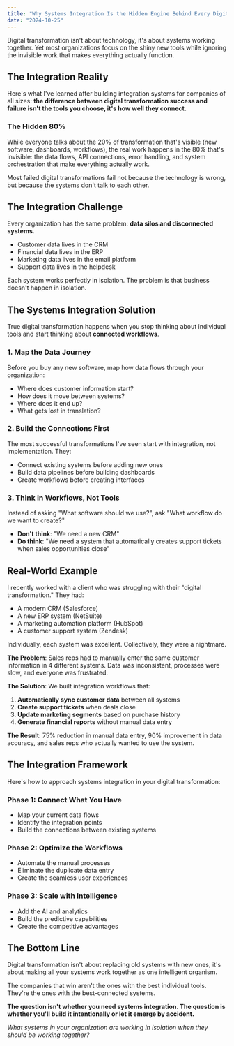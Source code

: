 ```yaml
---
title: "Why Systems Integration Is the Hidden Engine Behind Every Digital Transformation"
date: "2024-10-25"
---
```


Digital transformation isn't about technology, it's about systems working together. Yet most organizations focus on the shiny new tools while ignoring the invisible work that makes everything actually function.

## The Integration Reality

Here's what I've learned after building integration systems for companies of all sizes: **the difference between digital transformation success and failure isn't the tools you choose, it's how well they connect.**

### The Hidden 80%

While everyone talks about the 20% of transformation that's visible (new software, dashboards, workflows), the real work happens in the 80% that's invisible: the data flows, API connections, error handling, and system orchestration that make everything actually work.

Most failed digital transformations fail not because the technology is wrong, but because the systems don't talk to each other.

## The Integration Challenge

Every organization has the same problem: **data silos and disconnected systems.**

- Customer data lives in the CRM
- Financial data lives in the ERP  
- Marketing data lives in the email platform
- Support data lives in the helpdesk

Each system works perfectly in isolation. The problem is that business doesn't happen in isolation.

## The Systems Integration Solution

True digital transformation happens when you stop thinking about individual tools and start thinking about **connected workflows**.

### 1. Map the Data Journey

Before you buy any new software, map how data flows through your organization:

- Where does customer information start?
- How does it move between systems?
- Where does it end up?
- What gets lost in translation?

### 2. Build the Connections First

The most successful transformations I've seen start with integration, not implementation. They:

- Connect existing systems before adding new ones
- Build data pipelines before building dashboards
- Create workflows before creating interfaces

### 3. Think in Workflows, Not Tools

Instead of asking "What software should we use?", ask "What workflow do we want to create?"

- **Don't think**: "We need a new CRM"
- **Do think**: "We need a system that automatically creates support tickets when sales opportunities close"

## Real-World Example

I recently worked with a client who was struggling with their "digital transformation." They had:

- A modern CRM (Salesforce)
- A new ERP system (NetSuite)
- A marketing automation platform (HubSpot)
- A customer support system (Zendesk)

Individually, each system was excellent. Collectively, they were a nightmare.

**The Problem**: Sales reps had to manually enter the same customer information in 4 different systems. Data was inconsistent, processes were slow, and everyone was frustrated.

**The Solution**: We built integration workflows that:

1. **Automatically sync customer data** between all systems
2. **Create support tickets** when deals close
3. **Update marketing segments** based on purchase history
4. **Generate financial reports** without manual data entry

**The Result**: 75% reduction in manual data entry, 90% improvement in data accuracy, and sales reps who actually wanted to use the system.

## The Integration Framework

Here's how to approach systems integration in your digital transformation:

### Phase 1: Connect What You Have
- Map your current data flows
- Identify the integration points
- Build the connections between existing systems

### Phase 2: Optimize the Workflows  
- Automate the manual processes
- Eliminate the duplicate data entry
- Create the seamless user experiences

### Phase 3: Scale with Intelligence
- Add the AI and analytics
- Build the predictive capabilities
- Create the competitive advantages

## The Bottom Line

Digital transformation isn't about replacing old systems with new ones, it's about making all your systems work together as one intelligent organism.

The companies that win aren't the ones with the best individual tools. They're the ones with the best-connected systems.

**The question isn't whether you need systems integration. The question is whether you'll build it intentionally or let it emerge by accident.**

*What systems in your organization are working in isolation when they should be working together?*
